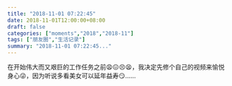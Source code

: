 ```yaml
---
title: "2018-11-01 07:22:45"
date: 2018-11-01T12:00:00+08:00
draft: false
categories: ["moments","2018","2018-11"]
tags: ["朋友圈","生活记录"]
summary: "2018-11-01 07:22:45..."
---
```


在开始伟大而又艰巨的工作任务之前😩😖😣😫，我决定先修个自己的视频来愉悦身心😜，因为听说多看美女可以延年益寿😏……

